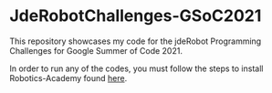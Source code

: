 # JdeRobotChallenges-GSoC2021
This repository showcases my code for the jdeRobot Programming Challenges for Google Summer of Code 2021.

In order to run any of the codes, you must follow the steps to install Robotics-Academy found [here](https://jderobot.github.io/RoboticsAcademy/installation/ "Robotics-Academy Instructions").
